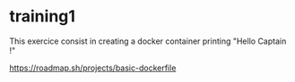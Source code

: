 # training1
This exercice consist in creating a docker container printing "Hello Captain !"

https://roadmap.sh/projects/basic-dockerfile

